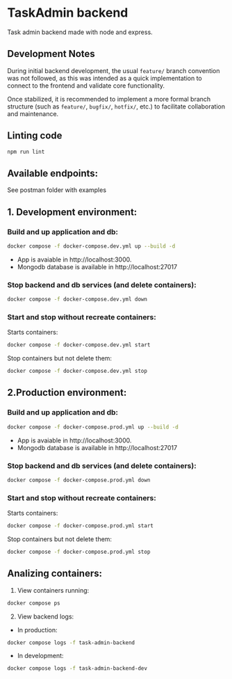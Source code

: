 # TaskAdmin backend

Task admin backend made with node and express.

## Development Notes

During initial backend development, the usual `feature/` branch convention was not followed, as this was intended as a quick implementation to connect to the frontend and validate core functionality.

Once stabilized, it is recommended to implement a more formal branch structure (such as `feature/`, `bugfix/`, `hotfix/`, etc.) to facilitate collaboration and maintenance.

## Linting code

```bash
npm run lint
```

## Available endpoints:

See postman folder with examples

## 1. Development environment:

### Build and up application and db:

```bash
docker compose -f docker-compose.dev.yml up --build -d
```

- App is avaiable in http://localhost:3000.
- Mongodb database is available in http://localhost:27017

### Stop backend and db services (and delete containers):

```bash
docker compose -f docker-compose.dev.yml down
```

### Start and stop without recreate containers:

Starts containers:

```bash
docker compose -f docker-compose.dev.yml start
```

Stop containers but not delete them:

```bash
docker compose -f docker-compose.dev.yml stop
```

## 2.Production environment:

### Build and up application and db:

```bash
docker compose -f docker-compose.prod.yml up --build -d
```

- App is avaiable in http://localhost:3000.
- Mongodb database is available in http://localhost:27017

### Stop backend and db services (and delete containers):

```bash
docker compose -f docker-compose.prod.yml down
```

### Start and stop without recreate containers:

Starts containers:

```bash
docker compose -f docker-compose.prod.yml start
```

Stop containers but not delete them:

```bash
docker compose -f docker-compose.prod.yml stop
```

## Analizing containers:

1. View containers running:

```bash
docker compose ps
```

2. View backend logs:

- In production:

```bash
docker compose logs -f task-admin-backend
```

- In development:

```bash
docker compose logs -f task-admin-backend-dev
```
